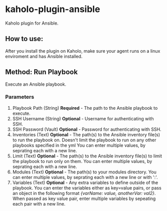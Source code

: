 # kaholo-plugin-ansible
Kaholo plugin for Ansible.

## How to use:
After you install the plugin on Kaholo,
make sure your agent runs on a linux enviroment and has Ansible installed.

## Method: Run Playbook
Execute an Ansible playbook. 

### Parameters
1. Playbook Path (String) **Required** - The path to the Ansible playbook to execute.
2. SSH Username (String) **Optional** - Username for authenticating with SSH.
3. SSH Password (Vault) **Optional** - Password for authenticating with SSH. 
4. Inventories (Text) **Optional** - The path(s) to the Ansible inventory file(s) to run the playbook on. Doesn't limit the playbook to run on any other playbooks specified in the yml You can enter multiple values, by seprating each with a new line.
5. Limit (Text) **Optional** - The path(s) to the Ansible inventory file(s) to limit the playbook to run only on them. You can enter multiple values, by seprating each with a new line.
6. Modules (Text) **Optional** - The path(s) to your modules directory. You can enter multiple values, by seprating each with a new line or with ':'.
7. Variables (Text) **Optional** - Any extra variables to define outside of the playbook. You can enter the variables either as key=value pairs, or pass an object in the following format *{varName: value, anotherVar: val2}*. When passed as key value pair, enter multiple variables by sepeating each pair with a new line.
